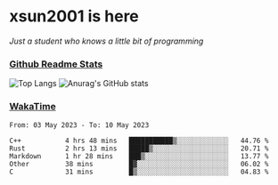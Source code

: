 # xsun2001 is here

*Just a student who knows a little bit of programming*

### [Github Readme Stats](https://github.com/anuraghazra/github-readme-stats)

![Top Langs](https://github-readme-stats.vercel.app/api/top-langs/?username=xsun2001&layout=compact&theme=radical) ![Anurag's GitHub stats](https://github-readme-stats.vercel.app/api?username=xsun2001&show_icons=true&theme=radical)

### [WakaTime](https://wakatime.com)

<!--START_SECTION:waka-->

```text
From: 03 May 2023 - To: 10 May 2023

C++           4 hrs 48 mins   ███████████▒░░░░░░░░░░░░░   44.76 %
Rust          2 hrs 13 mins   █████▒░░░░░░░░░░░░░░░░░░░   20.71 %
Markdown      1 hr 28 mins    ███▒░░░░░░░░░░░░░░░░░░░░░   13.77 %
Other         38 mins         █▓░░░░░░░░░░░░░░░░░░░░░░░   06.02 %
C             31 mins         █▒░░░░░░░░░░░░░░░░░░░░░░░   04.83 %
```

<!--END_SECTION:waka-->
